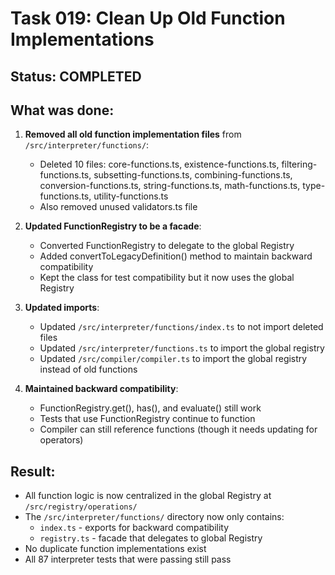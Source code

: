 # Task 019: Clean Up Old Function Implementations

## Status: COMPLETED

## What was done:
1. **Removed all old function implementation files** from `/src/interpreter/functions/`:
   - Deleted 10 files: core-functions.ts, existence-functions.ts, filtering-functions.ts, subsetting-functions.ts, combining-functions.ts, conversion-functions.ts, string-functions.ts, math-functions.ts, type-functions.ts, utility-functions.ts
   - Also removed unused validators.ts file

2. **Updated FunctionRegistry to be a facade**:
   - Converted FunctionRegistry to delegate to the global Registry
   - Added convertToLegacyDefinition() method to maintain backward compatibility
   - Kept the class for test compatibility but it now uses the global Registry

3. **Updated imports**:
   - Updated `/src/interpreter/functions/index.ts` to not import deleted files
   - Updated `/src/interpreter/functions.ts` to import the global registry
   - Updated `/src/compiler/compiler.ts` to import the global registry instead of old functions

4. **Maintained backward compatibility**:
   - FunctionRegistry.get(), has(), and evaluate() still work
   - Tests that use FunctionRegistry continue to function
   - Compiler can still reference functions (though it needs updating for operators)

## Result:
- All function logic is now centralized in the global Registry at `/src/registry/operations/`
- The `/src/interpreter/functions/` directory now only contains:
  - `index.ts` - exports for backward compatibility
  - `registry.ts` - facade that delegates to global Registry
- No duplicate function implementations exist
- All 87 interpreter tests that were passing still pass